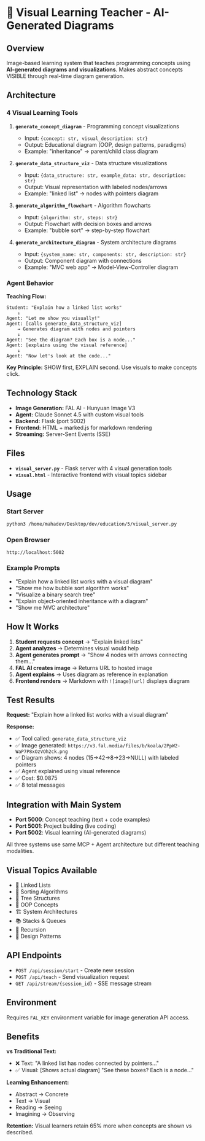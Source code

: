 # 🎨 Visual Learning Teacher - AI-Generated Diagrams

## Overview

Image-based learning system that teaches programming concepts using **AI-generated diagrams and visualizations**. Makes abstract concepts VISIBLE through real-time diagram generation.

## Architecture

### **4 Visual Learning Tools**

1. **`generate_concept_diagram`** - Programming concept visualizations
   - Input: `{concept: str, visual_description: str}`
   - Output: Educational diagram (OOP, design patterns, paradigms)
   - Example: "inheritance" → parent/child class diagram

2. **`generate_data_structure_viz`** - Data structure visualizations
   - Input: `{data_structure: str, example_data: str, description: str}`
   - Output: Visual representation with labeled nodes/arrows
   - Example: "linked list" → nodes with pointers diagram

3. **`generate_algorithm_flowchart`** - Algorithm flowcharts
   - Input: `{algorithm: str, steps: str}`
   - Output: Flowchart with decision boxes and arrows
   - Example: "bubble sort" → step-by-step flowchart

4. **`generate_architecture_diagram`** - System architecture diagrams
   - Input: `{system_name: str, components: str, description: str}`
   - Output: Component diagram with connections
   - Example: "MVC web app" → Model-View-Controller diagram

### **Agent Behavior**

**Teaching Flow:**
```
Student: "Explain how a linked list works"
    ↓
Agent: "Let me show you visually!"
Agent: [calls generate_data_structure_viz]
    → Generates diagram with nodes and pointers
    ↓
Agent: "See the diagram? Each box is a node..."
Agent: [explains using the visual reference]
    ↓
Agent: "Now let's look at the code..."
```

**Key Principle:** SHOW first, EXPLAIN second. Use visuals to make concepts click.

## Technology Stack

- **Image Generation:** FAL AI - Hunyuan Image V3
- **Agent:** Claude Sonnet 4.5 with custom visual tools
- **Backend:** Flask (port 5002)
- **Frontend:** HTML + marked.js for markdown rendering
- **Streaming:** Server-Sent Events (SSE)

## Files

- **`visual_server.py`** - Flask server with 4 visual generation tools
- **`visual.html`** - Interactive frontend with visual topics sidebar

## Usage

### Start Server
```bash
python3 /home/mahadev/Desktop/dev/education/5/visual_server.py
```

### Open Browser
```
http://localhost:5002
```

### Example Prompts
- "Explain how a linked list works with a visual diagram"
- "Show me how bubble sort algorithm works"
- "Visualize a binary search tree"
- "Explain object-oriented inheritance with a diagram"
- "Show me MVC architecture"

## How It Works

1. **Student requests concept** → "Explain linked lists"
2. **Agent analyzes** → Determines visual would help
3. **Agent generates prompt** → "Show 4 nodes with arrows connecting them..."
4. **FAL AI creates image** → Returns URL to hosted image
5. **Agent explains** → Uses diagram as reference in explanation
6. **Frontend renders** → Markdown with `![image](url)` displays diagram

## Test Results

**Request:** "Explain how a linked list works with a visual diagram"

**Response:**
- ✅ Tool called: `generate_data_structure_viz`
- ✅ Image generated: `https://v3.fal.media/files/b/koala/2PpW2-WaP7P8xOzVOh2ck.png`
- ✅ Diagram shows: 4 nodes (15→42→8→23→NULL) with labeled pointers
- ✅ Agent explained using visual reference
- ✅ Cost: $0.0875
- ✅ 8 total messages

## Integration with Main System

- **Port 5000**: Concept teaching (text + code examples)
- **Port 5001**: Project building (live coding)
- **Port 5002**: Visual learning (AI-generated diagrams)

All three systems use same MCP + Agent architecture but different teaching modalities.

## Visual Topics Available

- 🔗 Linked Lists
- 🔄 Sorting Algorithms
- 🌳 Tree Structures
- 🧬 OOP Concepts
- 🏗️ System Architectures
- 📚 Stacks & Queues
- 🔁 Recursion
- 🎯 Design Patterns

## API Endpoints

- `POST /api/session/start` - Create new session
- `POST /api/teach` - Send visualization request
- `GET /api/stream/{session_id}` - SSE message stream

## Environment

Requires `FAL_KEY` environment variable for image generation API access.

## Benefits

**vs Traditional Text:**
- ❌ Text: "A linked list has nodes connected by pointers..."
- ✅ Visual: [Shows actual diagram] "See these boxes? Each is a node..."

**Learning Enhancement:**
- Abstract → Concrete
- Text → Visual
- Reading → Seeing
- Imagining → Observing

**Retention:** Visual learners retain 65% more when concepts are shown vs described.
